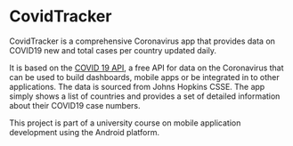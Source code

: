 # CovidTracker

CovidTracker is a comprehensive Coronavirus app that provides data on COVID19 new and total cases per country updated daily.

It is based on the [COVID 19 API](https://covid19api.com/), a free API for data on the Coronavirus that can be used to build dashboards, mobile apps or be integrated in to other applications. The data is sourced from Johns Hopkins CSSE. The app simply shows a list of countries and provides a set of detailed information about their COVID19 case numbers.

This project is part of a university course on mobile application development using the Android platform.